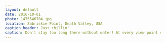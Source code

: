 ```yaml
---
layout: default
date: 2016-10-01
photo: 1475546704.jpg
location: Zabriskie Point, Death Valley, USA
caption_header: Just chillin'
caption: Don't stay too long there without water! At every view point signs were warning visitors to bring at least a gallon of water with them where ever they go. It is not called the Death Valley for nothing.
---
```

